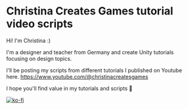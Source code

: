 # Christina Creates Games tutorial video scripts

Hi!
I'm Christina :)

I'm a designer and teacher from Germany and create Unity tutorials focusing on design topics.

I'll be posting my scripts from different tutorials I published on Youtube here. 
https://www.youtube.com/@christinacreatesgames

I hope you'll find value in my tutorials and scripts 💛

[![ko-fi](https://ko-fi.com/img/githubbutton_sm.svg)](https://ko-fi.com/O5O8G1VIO)
